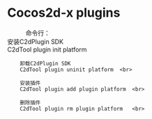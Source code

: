 Cocos2d-x plugins
=======
　　　命令行： <br/>
		安装C2dPlugin SDK <br>
		C2dTool plugin init platform

		卸载C2dPlugin SDK
    	C2dTool plugin uninit platform	<br>

        安装插件
        C2dTool plugin add plugin platform	<br>

        删除插件
        C2dTool plugin rm plugin platform	<br>

